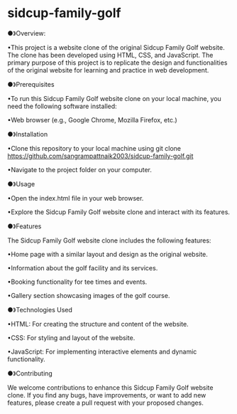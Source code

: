 # sidcup-family-golf

●》Overview:

•This project is a website clone of the original Sidcup Family Golf website. The clone has been developed using HTML, CSS, and JavaScript. The primary purpose of this project is to replicate the design and functionalities of the original website for learning and practice in web development.

●》Prerequisites

•To run this Sidcup Family Golf website clone on your local machine, you need the following software installed:

•Web browser (e.g., Google Chrome, Mozilla Firefox, etc.)

●》Installation

•Clone this repository to your local machine using git clone https://github.com/sangrampattnaik2003/sidcup-family-golf.git

•Navigate to the project folder on your computer.

●》Usage

•Open the index.html file in your web browser.

•Explore the Sidcup Family Golf website clone and interact with its features.

●》Features

The Sidcup Family Golf website clone includes the following features:

•Home page with a similar layout and design as the original website.

•Information about the golf facility and its services.

•Booking functionality for tee times and events.

•Gallery section showcasing images of the golf course. 

●》Technologies Used

•HTML: For creating the structure and content of the website.

•CSS: For styling and layout of the website.

•JavaScript: For implementing interactive elements and dynamic functionality.

●》Contributing

We welcome contributions to enhance this Sidcup Family Golf website clone. If you find any bugs, have improvements, or want to add new features, please create a pull request with your proposed changes.       



